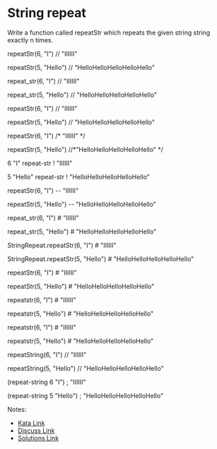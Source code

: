 # String repeat

Write a function called repeatStr which repeats the given string string exactly n times.

repeatStr(6, "I") // "IIIIII"

repeatStr(5, "Hello") // "HelloHelloHelloHelloHello"



repeat_str(6, "I") // "IIIIII"

repeat_str(5, "Hello") // "HelloHelloHelloHelloHello"



repeatStr(6, "I") // "IIIIII"

repeatStr(5, "Hello") // "HelloHelloHelloHelloHello"



repeatStr(6, "I") /* "IIIIII" */

repeatStr(5, "Hello") //*"HelloHelloHelloHelloHello" */



6 "I" repeat-str ! "IIIIII"

5 "Hello" repeat-str ! "HelloHelloHelloHelloHello"



repeatStr(6, "I") -- "IIIIII"

repeatStr(5, "Hello") -- "HelloHelloHelloHelloHello"



repeat_str(6, "I") # "IIIIII"

repeat_str(5, "Hello") # "HelloHelloHelloHelloHello"



StringRepeat.repeatStr(6, "I") # "IIIIII"

StringRepeat.repeatStr(5, "Hello") # "HelloHelloHelloHelloHello"



repeatStr(6, "I") # "IIIIII"

repeatStr(5, "Hello") # "HelloHelloHelloHelloHello"



repeatstr(6, "I") # "IIIIII"

repeatstr(5, "Hello") # "HelloHelloHelloHelloHello"



repeatstr(6, "I") # "IIIIII"

repeatstr(5, "Hello") # "HelloHelloHelloHelloHello"



repeatString(6, "I") // "IIIIII"

repeatString(5, "Hello") // "HelloHelloHelloHelloHello"



(repeat-string 6 "I") ; "IIIIII"

(repeat-string 5 "Hello") ; "HelloHelloHelloHelloHello"

Notes:

- [Kata Link](https://www.codewars.com/kata/57a0e5c372292dd76d000d7e)
- [Discuss Link](https://www.codewars.com/kata/57a0e5c372292dd76d000d7e/discuss)
- [Solutions Link](https://www.codewars.com/kata/57a0e5c372292dd76d000d7e/solutions)
